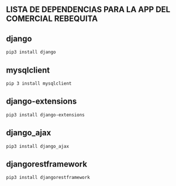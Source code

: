 
## LISTA DE DEPENDENCIAS PARA LA APP DEL COMERCIAL REBEQUITA

## django
    pip3 install django

## mysqlclient
    pip 3 install mysqlclient

## django-extensions
    pip3 install django-extensions

## django_ajax
    pip3 install django_ajax

## djangorestframework
    pip3 install djangorestframework